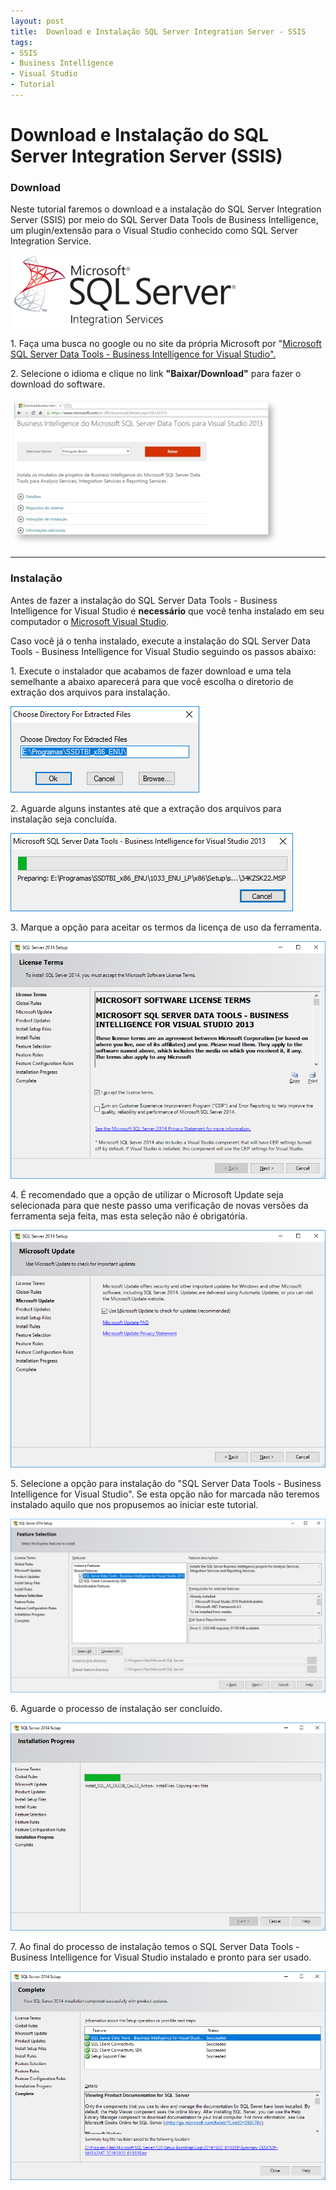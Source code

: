 ```yaml
---
layout: post
title:  Download e Instalação SQL Server Integration Server - SSIS
tags:
- SSIS
- Business Intelligence
- Visual Studio
- Tutorial
---
```


<h1 id="heading1">Download e Instalação do SQL Server Integration Server (SSIS)</h1>

<h3 id="heading3">Download</h3>

<p>Neste tutorial faremos o download e a instalação do SQL Server Integration Server (SSIS) por meio do SQL Server Data Tools de Business Intelligence, um plugin/extensão para o Visual Studio conhecido como SQL Server Integration Service.</p>

<p><img src="https://raw.githubusercontent.com/mateusblopes/mateusblopes.github.io/master/_posts/img/BIVisualStudio0.png" alt="BI Visual Studio - SQL Server Integration Service" /></p>

<p>1. Faça uma busca no google ou no site da própria Microsoft por "<a href="https://www.microsoft.com/en-us/download/details.aspx?id=42313">Microsoft SQL Server Data Tools - Business Intelligence for Visual Studio".</a></p>

<p>2. Selecione o idioma e clique no link <strong>"Baixar/Download"</strong> para fazer o download do software. </p>

<p><img src="https://raw.githubusercontent.com/mateusblopes/mateusblopes.github.io/master/_posts/img/BIVisualStudio1.png" alt="BI Visual Studio - Download SQL Server Data Tools - Business Intelligence for Visual Studio" /></p>

<hr/>

<h3 id="heading3">Instalação</h3>

<p>Antes de fazer a instalação do SQL Server Data Tools - Business Intelligence for Visual Studio é <strong>necessário</strong> que você tenha instalado em seu computador o <a href="https://www.visualstudio.com/pt-br/downloads/">Microsoft Visual Studio</a>.</p>
<p>Caso você já o tenha instalado, execute a instalação do SQL Server Data Tools - Business Intelligence for Visual Studio seguindo os passos abaixo:</p>

<p>1. Execute o instalador que acabamos de fazer download e uma tela semelhante a abaixo aparecerá para que você escolha o diretorio de extração dos arquivos para instalação.</p>

<p><img src="https://raw.githubusercontent.com/mateusblopes/mateusblopes.github.io/master/_posts/img/BIVisualStudio2.png" alt="BI Visual Studio - Diretório para Extração Arquivos" /></p>

<p>2. Aguarde alguns instantes até que a extração dos arquivos para instalação seja concluída.</p>

<p><img src="https://raw.githubusercontent.com/mateusblopes/mateusblopes.github.io/master/_posts/img/BIVisualStudio3.png" alt="BI Visual Studio Extração Arquivos" /></p>

<p>3. Marque a opção para aceitar os termos da licença de uso da ferramenta.</p>

<p><img src="https://raw.githubusercontent.com/mateusblopes/mateusblopes.github.io/master/_posts/img/BIVisualStudio4.png" alt="BI Visual Studio - Licença de Uso" /></p>

<p>4. É recomendado que a opção de utilizar o Microsoft Update seja selecionada para que neste passo uma verificação de novas versões da ferramenta seja feita, mas esta seleção não é obrigatória.</p>

<p><img src="https://raw.githubusercontent.com/mateusblopes/mateusblopes.github.io/master/_posts/img/BIVisualStudio5.png" alt="BI Visual Studio - Microsoft Update" /></p>

<p>5. Selecione a opção para instalação do "SQL Server Data Tools - Business Intelligence for Visual Studio". Se esta opção não for marcada não teremos instalado aquilo que nos propusemos ao iniciar este tutorial.</p>

<p><img src="https://raw.githubusercontent.com/mateusblopes/mateusblopes.github.io/master/_posts/img/BIVisualStudio6.png" alt="BI Visual Studio - Instalação" /></p>

<p>6. Aguarde o processo de instalação ser concluído.</p>

<p><img src="https://raw.githubusercontent.com/mateusblopes/mateusblopes.github.io/master/_posts/img/BIVisualStudio7.png" alt="BI Visual Studio - Processo de Instalação" /></p>

<p>7. Ao final do processo de instalação temos o SQL Server Data Tools - Business Intelligence for Visual Studio instalado e pronto para ser usado.</p>

<p><img src="https://raw.githubusercontent.com/mateusblopes/mateusblopes.github.io/master/_posts/img/BIVisualStudio8.png" alt="BI Visual Studio - Instalação Concluída" /></p>